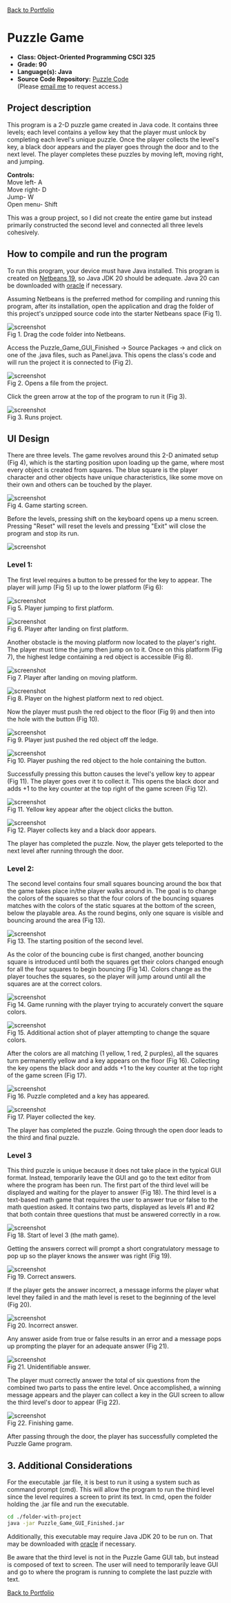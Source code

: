 [Back to Portfolio](./)

Puzzle Game
===============

-   **Class: Object-Oriented Programming CSCI 325** 
-   **Grade: 90** 
-   **Language(s): Java** 
-   **Source Code Repository:** [Puzzle Code](https://github.com/KaileyMO/Puzzle-Game/tree/main)  
    (Please [email me](mailto:kmowens@csustudent.net?subject=GitHub%20Access) to request access.)

## Project description

This program is a 2-D puzzle game created in Java code. It contains three levels; each level contains a yellow key that the player must unlock by completing each level's unique puzzle. Once the player collects the level's key, a black door appears and the player goes through the door and to the next level. The player completes these puzzles by moving left, moving right, and jumping.

**Controls:**  
Move left- A  
Move right- D  
Jump- W  
Open menu- Shift

This was a group project, so I did not create the entire game but instead primarily constructed the second level and connected all three levels cohesively.

## How to compile and run the program

To run this program, your device must have Java installed. This program is created on [Netbeans 19](https://netbeans.apache.org/front/main/download/nb19/), so Java JDK 20 should be adequate. Java 20 can be downloaded with [oracle](https://www.oracle.com/java/technologies/javase/jdk20-archive-downloads.html) if necessary.

Assuming Netbeans is the preferred method for compiling and running this program, after its installation, open the application and drag the folder of this project's unzipped source code into the starter Netbeans space (Fig 1).

![screenshot](images/netbeanInstallation.png)  
Fig 1. Drag the code folder into Netbeans.

Access the Puzzle_Game_GUI_Finished -> Source Packages -> <default package> and click on one of the .java files, such as Panel.java. This opens the class's code and will run the project it is connected to (Fig 2).

![screenshot](images/netbeanInstallation2.png)  
Fig 2. Opens a file from the project.

Click the green arrow at the top of the program to run it (Fig 3).

![screenshot](images/netbeanInstallation3.png)  
Fig 3. Runs project.

## UI Design

There are three levels. The game revolves around this 2-D animated setup (Fig 4), which is the starting position upon loading up the game, where most every object is created from squares. The blue square is the player character and other objects have unique characteristics, like some move on their own and others can be touched by the player.

![screenshot](images/puzzle_game_start.png)  
Fig 4. Game starting screen.

Before the levels, pressing shift on the keyboard opens up a menu screen. Pressing "Reset" will reset the levels and pressing "Exit" will close the program and stop its run.

![screenshot](images/puzzleImages/menuScreen.png)  

### Level 1:

The first level requires a button to be pressed for the key to appear. The player will jump (Fig 5) up to the lower platform (Fig 6):

![screenshot](images/puzzleImages/one.png)  
Fig 5. Player jumping to first platform.

![screenshot](images/puzzleImages/two.png)  
Fig 6. Player after landing on first platform.

Another obstacle is the moving platform now located to the player's right. The player must time the jump then jump on to it. Once on this platform (Fig 7), the highest ledge containing a red object is accessible (Fig 8).

![screenshot](images/puzzleImages/three.png)  
Fig 7. Player after landing on moving platform.

![screenshot](images/puzzleImages/four.png)  
Fig 8. Player on the highest platform next to red object.

Now the player must push the red object to the floor (Fig 9) and then into the hole with the button (Fig 10).

![screenshot](images/puzzleImages/five.png)  
Fig 9. Player just pushed the red object off the ledge.

![screenshot](images/puzzleImages/six.png)  
Fig 10. Player pushing the red object to the hole containing the button.

Successfully pressing this button causes the level's yellow key to appear (Fig 11). The player goes over it to collect it. This opens the black door and adds +1 to the key counter at the top right of the game screen (Fig 12).

![screenshot](images/puzzleImages/seven.png)  
Fig 11. Yellow key appear after the object clicks the button.

![screenshot](images/puzzleImages/eight.png)  
Fig 12. Player collects key and a black door appears.

The player has completed the puzzle. Now, the player gets teleported to the next level after running through the door.

### Level 2:

The second level contains four small squares bouncing around the box that the game takes place in/the player walks around in. The goal is to change the colors of the squares so that the four colors of the bouncing squares matches with the colors of the static squares at the bottom of the screen, below the playable area. As the round begins, only one square is visible and bouncing around the area (Fig 13).

![screenshot](images/puzzleImages/nine.png)  
Fig 13. The starting position of the second level.

As the color of the bouncing cube is first changed, another bouncing square is introduced until both the squares get their colors changed enough for all the four squares to begin bouncing (Fig 14). Colors change as the player touches the squares, so the player will jump around until all the squares are at the correct colors.

![screenshot](images/puzzleImages/ten.png)  
Fig 14. Game running with the player trying to accurately convert the square colors.

![screenshot](images/puzzleImages/eleven.png)  
Fig 15. Additional action shot of player attempting to change the square colors.

After the colors are all matching (1 yellow, 1 red, 2 purples), all the squares turn permanently yellow and a key appears on the floor (Fig 16). Collecting the key opens the black door and adds +1 to the key counter at the top right of the game screen (Fig 17).

![screenshot](images/puzzleImages/twelve.png)  
Fig 16. Puzzle completed and a key has appeared.

![screenshot](images/puzzleImages/thirteen.png)  
Fig 17. Player collected the key.

The player has completed the puzzle. Going through the open door leads to the third and final puzzle.

### Level 3

This third puzzle is unique because it does not take place in the typical GUI format. Instead, temporarily leave the GUI and go to the text editor from where the program has been run. The first part of the third level will be displayed and waiting for the player to answer (Fig 18). The third level is a text-based math game that requires the user to answer true or false to the math question asked. It contains two parts, displayed as levels #1 and #2 that both contain three questions that must be answered correctly in a row.

![screenshot](images/puzzleImages/fourteen.png)  
Fig 18. Start of level 3 (the math game).

Getting the answers correct will prompt a short congratulatory message to pop up so the player knows the answer was right (Fig 19).

![screenshot](images/puzzleImages/fifteen.png)  
Fig 19. Correct answers.

If the player gets the answer incorrect, a message informs the player what level they failed in and the math level is reset to the beginning of the level (Fig 20).

![screenshot](images/puzzleImages/sixteen.png)  
Fig 20. Incorrect answer.

Any answer aside from true or false results in an error and a message pops up prompting the player for an adequate answer (Fig 21).

![screenshot](images/puzzleImages/seventeen.png)  
Fig 21. Unidentifiable answer.

The player must correctly answer the total of six questions from the combined two parts to pass the entire level. Once accomplished, a winning message appears and the player can collect a key in the GUI screen to allow the third level's door to appear (Fig 22).

![screenshot](images/puzzleImages/eighteen.png)  
Fig 22. Finishing game.

After passing through the door, the player has successfully completed the Puzzle Game program.

## 3. Additional Considerations

For the executable .jar file, it is best to run it using a system such as command prompt (cmd). This will allow the program to run the third level since the level requires a screen to print its text. In cmd, open the folder holding the .jar file and run the executable.

```bash
cd ./folder-with-project
java -jar Puzzle_Game_GUI_Finished.jar
```

Additionally, this executable may require Java JDK 20 to be run on. That may be downloaded with [oracle](https://www.oracle.com/java/technologies/javase/jdk20-archive-downloads.html) if necessary.


Be aware that the third level is not in the Puzzle Game GUI tab, but instead is composed of text to screen. The user will need to temporarily leave GUI and go to where the program is running to complete the last puzzle with text.

[Back to Portfolio](./)

